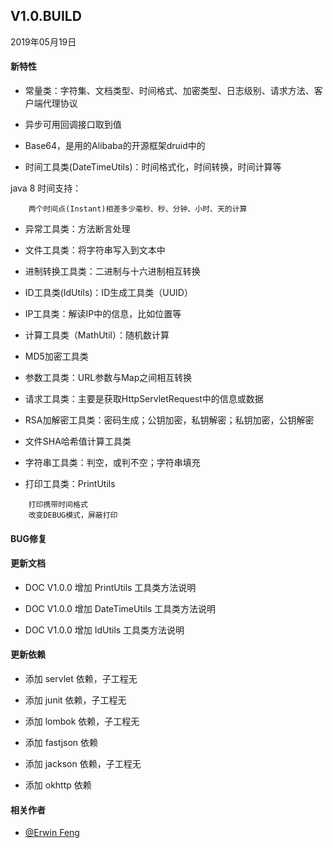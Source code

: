 ## V1.0.BUILD

2019年05月19日

#### 新特性

- 常量类：字符集、文档类型、时间格式、加密类型、日志级别、请求方法、客户端代理协议

- 异步可用回调接口取到值

- Base64，是用的Alibaba的开源框架druid中的

- 时间工具类(DateTimeUtils)：时间格式化，时间转换，时间计算等

java 8 时间支持：
```
    两个时间点(Instant)相差多少毫秒、秒、分钟、小时、天的计算
```

- 异常工具类：方法断言处理

- 文件工具类：将字符串写入到文本中

- 进制转换工具类：二进制与十六进制相互转换

- ID工具类(IdUtils)：ID生成工具类（UUID）

- IP工具类：解读IP中的信息，比如位置等

- 计算工具类（MathUtil）：随机数计算

- MD5加密工具类

- 参数工具类：URL参数与Map之间相互转换

- 请求工具类：主要是获取HttpServletRequest中的信息或数据

- RSA加解密工具类：密码生成；公钥加密，私钥解密；私钥加密，公钥解密

- 文件SHA哈希值计算工具类

- 字符串工具类：判空，或判不空；字符串填充

- 打印工具类：PrintUtils

```
    打印携带时间格式
    改变DEBUG模式，屏蔽打印
```

#### BUG修复

#### 更新文档

- DOC V1.0.0 增加 PrintUtils 工具类方法说明

- DOC V1.0.0 增加 DateTimeUtils 工具类方法说明

- DOC V1.0.0 增加 IdUtils 工具类方法说明

#### 更新依赖

- 添加 servlet 依赖，子工程无

- 添加 junit 依赖，子工程无

- 添加 lombok 依赖，子工程无

- 添加 fastjson 依赖

- 添加 jackson 依赖，子工程无

- 添加 okhttp 依赖

#### 相关作者

- [@Erwin Feng](https://github.com/fengwenyi)
